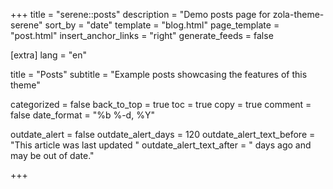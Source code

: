 +++
title = "serene::posts"
description = "Demo posts page for zola-theme-serene"
sort_by = "date"
template = "blog.html"
page_template = "post.html"
insert_anchor_links = "right"
generate_feeds = false

[extra]
lang = "en"

title = "Posts"
subtitle = "Example posts showcasing the features of this theme"

categorized = false
back_to_top = true
toc = true
copy = true
comment = false
date_format = "%b %-d, %Y"


outdate_alert = false
outdate_alert_days = 120
outdate_alert_text_before = "This article was last updated "
outdate_alert_text_after = " days ago and may be out of date."

+++
